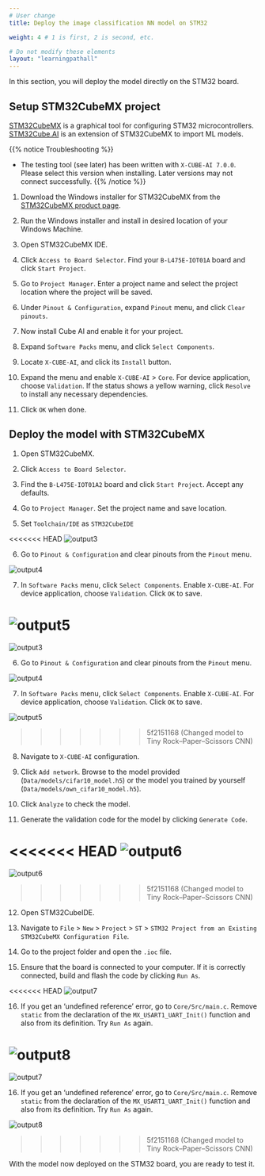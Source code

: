 ```yaml
---
# User change
title: Deploy the image classification NN model on STM32

weight: 4 # 1 is first, 2 is second, etc.

# Do not modify these elements
layout: "learningpathall"
---
```

In this section, you will deploy the model directly on the STM32 board.

## Setup STM32CubeMX project

[STM32CubeMX](https://www.st.com/en/development-tools/stm32cubemx.html) is a graphical tool for configuring STM32 microcontrollers.\
[STM32Cube.AI](https://www.st.com/content/st_com/en/campaigns/stm32cube-ai.html) is an extension of STM32CubeMX to import ML models.

{{% notice Troubleshooting %}}
- The testing tool (see later) has been written with `X-CUBE-AI 7.0.0`. Please select this version when installing. Later versions may not connect successfully.
{{% /notice %}}

1. Download the Windows installer for STM32CubeMX from the [STM32CubeMX product page](https://www.st.com/en/development-tools/stm32cubemx.html).

2. Run the Windows installer and install in desired location of your Windows Machine.

3. Open STM32CubeMX IDE.

4. Click `Access to Board Selector`. Find your `B-L475E-IOT01A` board and click `Start Project`.

5. Go to `Project Manager`. Enter a project name and select the project location where the project will be saved.

6. Under `Pinout & Configuration`, expand `Pinout` menu, and click `Clear pinouts`.

7. Now install Cube AI and enable it for your project.

8. Expand `Software Packs` menu, and click `Select Components`.

9. Locate `X-CUBE-AI`, and click its `Install` button.

10. Expand the menu and enable `X-CUBE-AI` > `Core`. For device application, choose `Validation`. If the status shows a yellow warning, click `Resolve` to install any necessary dependencies.

11. Click `OK` when done.

## Deploy the model with STM32CubeMX

1. Open STM32CubeMX.

2. Click `Access to Board Selector`.

3. Find the `B-L475E-IOT01A2` board and click `Start Project`. Accept any defaults.

4. Go to `Project Manager`. Set the project name and save location.

5. Set `Toolchain/IDE` as `STM32CubeIDE`

<<<<<<< HEAD
![output3](images/lab4_3.PNG)

6. Go to `Pinout & Configuration` and clear pinouts from the `Pinout` menu.

![output4](images/lab4_4.PNG)

7. In `Software Packs` menu, click `Select Components`. Enable `X-CUBE-AI`. For device application, choose `Validation`. Click `OK` to save.

![output5](images/lab4_5.PNG)
=======
![output3](Images/lab4_3.PNG)

6. Go to `Pinout & Configuration` and clear pinouts from the `Pinout` menu.

![output4](Images/lab4_4.PNG)

7. In `Software Packs` menu, click `Select Components`. Enable `X-CUBE-AI`. For device application, choose `Validation`. Click `OK` to save.

![output5](Images/lab4_5.PNG)
>>>>>>> 5f2151168 (Changed model to Tiny Rock–Paper–Scissors CNN)

8. Navigate to `X-CUBE-AI` configuration.

9. Click `Add network`. Browse to the model provided (`Data/models/cifar10_model.h5`) or the model you trained by yourself (`Data/models/own_cifar10_model.h5`).

10. Click `Analyze` to check the model.

11. Generate the validation code for the model by clicking `Generate Code`.

<<<<<<< HEAD
![output6](images/lab4_6.PNG)
=======
![output6](Images/lab4_6.PNG)
>>>>>>> 5f2151168 (Changed model to Tiny Rock–Paper–Scissors CNN)

12. Open STM32CubeIDE.

13. Navigate to `File` > `New` > `Project` > `ST` > `STM32 Project from an Existing STM32CubeMX Configuration File`.

14. Go to the project folder and open the `.ioc` file.

15. Ensure that the board is connected to your computer. If it is correctly connected, build and flash the code by clicking `Run As`.

<<<<<<< HEAD
![output7](images/lab4_7.PNG)

16. If you get an ‘undefined reference’ error, go to `Core/Src/main.c`. Remove `static` from the declaration of the `MX_USART1_UART_Init()` function and also from its definition. Try `Run As` again.

![output8](images/lab4_8.PNG)
=======
![output7](Images/lab4_7.PNG)

16. If you get an ‘undefined reference’ error, go to `Core/Src/main.c`. Remove `static` from the declaration of the `MX_USART1_UART_Init()` function and also from its definition. Try `Run As` again.

![output8](Images/lab4_8.PNG)
>>>>>>> 5f2151168 (Changed model to Tiny Rock–Paper–Scissors CNN)

With the model now deployed on the STM32 board, you are ready to test it.
